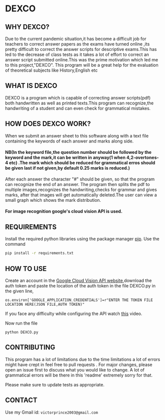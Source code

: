 # DEXCO



## WHY DEXCO?
Due to the current pandemic situation,it has become a difficult job for
teachers to correct answer papers as the exams have turned online
,its pretty difficult to correct the answer scripts for descriptive
exams.This has led to the decrease of class tests as it takes a lot of
effort to correct an answer script submitted online.This was the prime
motivation which led me to this project,"DEXCO".
This program will be a great help for the evaluation of theoretical subjects like History,English etc

## WHAT IS DEXCO
DEXCO is a program which is capable of correcting answer
scripts(pdf) both handwritten as well as printed texts.This program
can recognize,the handwriting of a student and can even check for grammatical mistakes.

## HOW DOES DEXCO WORK?
When we submit an answer sheet to this software along with a text
file containing the keywords of each answer and marks along side.
#### NB(In the keyword file,the question number should be followed by the keyword and the mark,it can be written in anyway(1 when 4,2-overtones-4 etc) .The mark which should be reduced for grammatical erros should be given last if not given,by default 0.25 marks is reduced.)
After each answer the character "#" should be given, so that
the program can recognize the end of an answer.
The program then splits the pdf to multiple images,recognizes the handwriting,checks for grammar and gives marks, after that images
will get automatically deleted.The user can view a small graph which
shows the mark distribution.

#### For image recognition google's cloud vision API is used.

## REQUIREMENTS
Install the required python libraries using the package manager [pip](https://pip.pypa.io/en/stable/).
Use the command
```bash
pip install -r requirements.txt
```

## HOW TO USE
Create an account in the [Google Cloud Vision API website](https://cloud.google.com/vision),download the auth token and paste the location of the auth token in the file DEXCO.py in the given line,
```
os.environ['GOOGLE_APPLICATION_CREDENTIALS']=r"ENTER THE TOKEN FILE LOCATION HERE(JSON FILE,AUTH TOKEN)"
```
If you face any difficulty while configuring the API
watch [this](https://www.youtube.com/watch?v=xKvffLRSyPk) video.

Now run the file 
```
python DEXCO.py
```

## CONTRIBUTING
This program has a lot of limitations due to the time limitations a lot of errors might have crept in feel free to 
pull requests . For major changes, please open an issue first to discuss what you would like to change.
A lot of grammatical errors will be there in this 'readme' extremely sorry for that.

Please make sure to update tests as appropriate.

## CONTACT
Use my Gmail id: ```victorprince2003@gmail.com```
